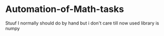 # Automation-of-Math-tasks
 Stuuf I normally should do by hand but i don't care
 till now used library is numpy
